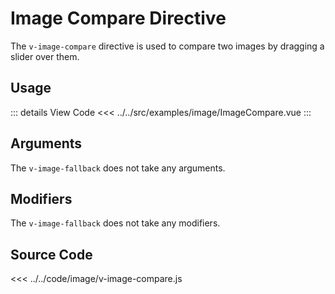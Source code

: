 <script setup> 
import ImageCompare from "../../src/examples/image/ImageCompare.vue"
</script>

# Image Compare Directive

The `v-image-compare` directive is used to compare two images by dragging a slider over them.

## Usage

<ImageCompare/>

::: details View Code
<<< ../../src/examples/image/ImageCompare.vue
:::

## Arguments

The `v-image-fallback` does not take any arguments.

## Modifiers

The `v-image-fallback` does not take any modifiers.

## Source Code

<<< ../../code/image/v-image-compare.js
